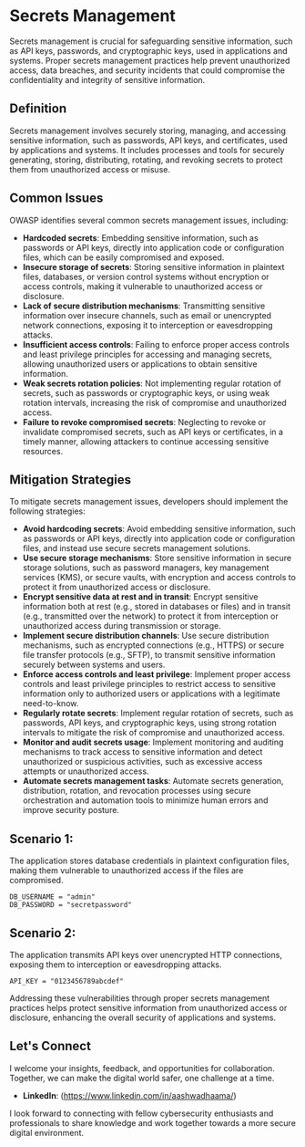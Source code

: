 # Secrets Management

Secrets management is crucial for safeguarding sensitive information, such as API keys, passwords, and cryptographic keys, used in applications and systems. Proper secrets management practices help prevent unauthorized access, data breaches, and security incidents that could compromise the confidentiality and integrity of sensitive information.

## Definition

Secrets management involves securely storing, managing, and accessing sensitive information, such as passwords, API keys, and certificates, used by applications and systems. It includes processes and tools for securely generating, storing, distributing, rotating, and revoking secrets to protect them from unauthorized access or misuse.

## Common Issues

OWASP identifies several common secrets management issues, including:

- **Hardcoded secrets**: Embedding sensitive information, such as passwords or API keys, directly into application code or configuration files, which can be easily compromised and exposed.
- **Insecure storage of secrets**: Storing sensitive information in plaintext files, databases, or version control systems without encryption or access controls, making it vulnerable to unauthorized access or disclosure.
- **Lack of secure distribution mechanisms**: Transmitting sensitive information over insecure channels, such as email or unencrypted network connections, exposing it to interception or eavesdropping attacks.
- **Insufficient access controls**: Failing to enforce proper access controls and least privilege principles for accessing and managing secrets, allowing unauthorized users or applications to obtain sensitive information.
- **Weak secrets rotation policies**: Not implementing regular rotation of secrets, such as passwords or cryptographic keys, or using weak rotation intervals, increasing the risk of compromise and unauthorized access.
- **Failure to revoke compromised secrets**: Neglecting to revoke or invalidate compromised secrets, such as API keys or certificates, in a timely manner, allowing attackers to continue accessing sensitive resources.

## Mitigation Strategies

To mitigate secrets management issues, developers should implement the following strategies:

- **Avoid hardcoding secrets**: Avoid embedding sensitive information, such as passwords or API keys, directly into application code or configuration files, and instead use secure secrets management solutions.
- **Use secure storage mechanisms**: Store sensitive information in secure storage solutions, such as password managers, key management services (KMS), or secure vaults, with encryption and access controls to protect it from unauthorized access or disclosure.
- **Encrypt sensitive data at rest and in transit**: Encrypt sensitive information both at rest (e.g., stored in databases or files) and in transit (e.g., transmitted over the network) to protect it from interception or unauthorized access during transmission or storage.
- **Implement secure distribution channels**: Use secure distribution mechanisms, such as encrypted connections (e.g., HTTPS) or secure file transfer protocols (e.g., SFTP), to transmit sensitive information securely between systems and users.
- **Enforce access controls and least privilege**: Implement proper access controls and least privilege principles to restrict access to sensitive information only to authorized users or applications with a legitimate need-to-know.
- **Regularly rotate secrets**: Implement regular rotation of secrets, such as passwords, API keys, and cryptographic keys, using strong rotation intervals to mitigate the risk of compromise and unauthorized access.
- **Monitor and audit secrets usage**: Implement monitoring and auditing mechanisms to track access to sensitive information and detect unauthorized or suspicious activities, such as excessive access attempts or unauthorized access.
- **Automate secrets management tasks**: Automate secrets generation, distribution, rotation, and revocation processes using secure orchestration and automation tools to minimize human errors and improve security posture.

## Scenario 1:

The application stores database credentials in plaintext configuration files, making them vulnerable to unauthorized access if the files are compromised.

```
DB_USERNAME = "admin"
DB_PASSWORD = "secretpassword"
```

## Scenario 2:

The application transmits API keys over unencrypted HTTP connections, exposing them to interception or eavesdropping attacks.

```
API_KEY = "0123456789abcdef"
```

Addressing these vulnerabilities through proper secrets management practices helps protect sensitive information from unauthorized access or disclosure, enhancing the overall security of applications and systems.

## Let's Connect

I welcome your insights, feedback, and opportunities for collaboration. Together, we can make the digital world safer, one challenge at a time.

- **LinkedIn**: (https://www.linkedin.com/in/aashwadhaama/)

I look forward to connecting with fellow cybersecurity enthusiasts and professionals to share knowledge and work together towards a more secure digital environment.
